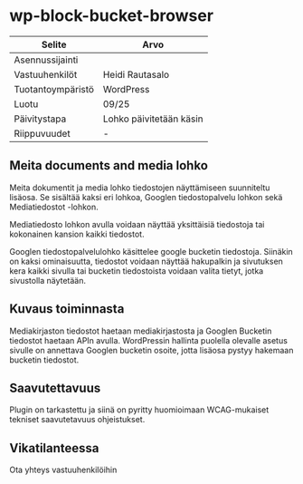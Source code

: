 # wp-block-bucket-browser

| Selite            | Arvo                    |
| ----------------- | ----------------------- |
| Asennussijainti   |                         |
| Vastuuhenkilöt    | Heidi Rautasalo         |
| Tuotantoympäristö | WordPress               |
| Luotu             | 09/25                   |
| Päivitystapa      | Lohko päivitetään käsin |
| Riippuvuudet      | -                       |

## Meita documents and media lohko

Meita dokumentit ja media lohko tiedostojen näyttämiseen suunniteltu lisäosa. Se sisältää kaksi eri lohkoa, Googlen tiedostopalvelu lohkon sekä Mediatiedostot -lohkon.

Mediatiedosto lohkon avulla voidaan näyttää yksittäisiä tiedostoja tai kokonainen kansion kaikki tiedostot.

Googlen tiedostopalvelulohko käsittelee google bucketin tiedostoja. Siinäkin on kaksi ominaisuutta, tiedostot voidaan näyttää hakupalkin ja sivutuksen kera kaikki sivulla tai bucketin tiedostoista voidaan valita tietyt, jotka sivustolla näytetään.

## Kuvaus toiminnasta

Mediakirjaston tiedostot haetaan mediakirjastosta ja Googlen Bucketin tiedostot haetaan APIn avulla. WordPressin hallinta puolella olevalle asetus sivulle on annettava Googlen bucketin osoite, jotta lisäosa pystyy hakemaan bucketin tiedostot.

## Saavutettavuus

Plugin on tarkastettu ja siinä on pyritty huomioimaan WCAG-mukaiset tekniset saavutetavuus ohjeistukset.

## Vikatilanteessa

Ota yhteys vastuuhenkilöihin
